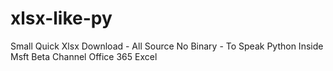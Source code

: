 # xlsx-like-py
Small Quick Xlsx Download - All Source No Binary - To Speak Python Inside Msft Beta Channel Office 365 Excel
